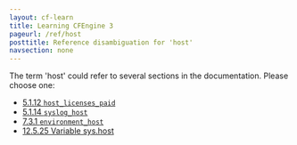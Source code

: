 ```yaml
---
layout: cf-learn
title: Learning CFEngine 3
pageurl: /ref/host
posttitle: Reference disambiguation for 'host'
navsection: none
---
```


The term 'host' could refer to several sections in the documentation. Please choose one:

- [5\.1\.12 <code>host\_licenses\_paid</code>](https://cfengine.com/manuals/cf3-reference.html#host_licenses_paid-in-common)
- [5\.1\.14 <code>syslog\_host</code>](https://cfengine.com/manuals/cf3-reference.html#syslog_host-in-common)
- [7\.3\.1 <code>environment\_host</code>](https://cfengine.com/manuals/cf3-reference.html#environment_host-in-environments)
- [12\.5\.25 Variable sys\.host](https://cfengine.com/manuals/cf3-reference.html#Variable-sys.host)
